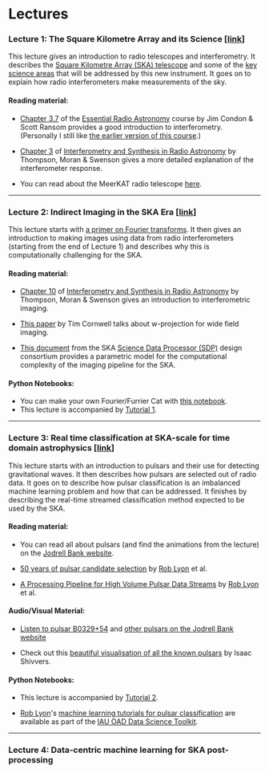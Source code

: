 # Lectures

### Lecture 1: The Square Kilometre Array and its Science [[link](https://github.com/as595/NITheP/blob/master/LECTURES/SquareKilometreArray.pdf)]

This lecture gives an introduction to radio telescopes and interferometry. It describes the [Square Kilometre Array (SKA) telescope](www.skatelescope.org) and some of the [key science areas](https://www.skatelescope.org/science/) that will be addressed by this new instrument. It goes on to explain how radio interferometers make measurements of the sky. 

#### Reading material:

* [Chapter 3.7](https://www.cv.nrao.edu/~sransom/web/Ch3.html#S7) of the [Essential Radio Astronomy](https://science.nrao.edu/opportunities/courses/era) course by Jim Condon & Scott Ransom provides a good introduction to interferometry. (Personally I still like [the earlier version of this course](https://www.cv.nrao.edu/course/astr534/ERA_old.shtml).)

* [Chapter 3](https://link.springer.com/chapter/10.1007/978-3-319-44431-4_3) of [Interferometry and Synthesis in Radio Astronomy](https://link.springer.com/book/10.1007%2F978-3-319-44431-4) by Thompson, Moran & Swenson gives a more detailed explanation of the interferometer response.

* You can read about the MeerKAT radio telescope [here](http://www.ska.ac.za/science-engineering/meerkat/).

---

### Lecture 2: Indirect Imaging in the SKA Era [[link](https://github.com/as595/NITheP/blob/master/LECTURES/IndirectImaging.pdf)]

This lecture starts with [a primer on Fourier transforms](https://allofyourbases.com/2017/09/11/furrier-cats/). It then gives an introduction to making images using data from radio interferometers (starting from the end of Lecture 1) and describes why this is computationally challenging for the SKA. 

#### Reading material:

* [Chapter 10](https://link.springer.com/chapter/10.1007/978-3-319-44431-4_10) of [Interferometry and Synthesis in Radio Astronomy](https://link.springer.com/book/10.1007%2F978-3-319-44431-4) by Thompson, Moran & Swenson gives an introduction to interferometric imaging.

* [This paper](http://adsabs.harvard.edu/full/2005ASPC..347...86C) by Tim Cornwell talks about w-projection for wide field imaging.

* [This document](http://ska-sdp.org/sites/default/files/attachments/ska-tel-sdp-0000013_06_performancemodel_0.pdf) from the SKA [Science Data Processor (SDP)](http://ska-sdp.org) design consortium provides a parametric model for the computational complexity of the imaging pipeline for the SKA.

#### Python Notebooks:

* You can make your own Fourier/Furrier Cat with [this notebook](https://github.com/as595/NITheP/blob/master/TUTORIALS/FourierCat.ipynb).
* This lecture is accompanied by [Tutorial 1](https://github.com/as595/NITheP/blob/master/TUTORIALS/SimulateInterferometer.ipynb).

---

### Lecture 3: Real time classification at SKA-scale for time domain astrophysics [[link](https://github.com/as595/NITheP/blob/master/LECTURES/RealTimeClassification.pdf)]

This lecture starts with an introduction to pulsars and their use for detecting gravitational waves. It then describes how pulsars are selected out of radio data. It goes on to describe how pulsar classification is an imbalanced machine learning problem and how that can be addressed. It finishes by describing the real-time streamed classification method expected to be used by the SKA.

#### Reading material:

* You can read all about pulsars (and find the animations from the lecture) on the [Jodrell Bank website](http://www.jb.man.ac.uk/distance/frontiers/content.htm).

* [50 years of pulsar candidate selection](https://arxiv.org/pdf/1603.05166.pdf) by [Rob Lyon](http://www.scienceguyrob.com) et al.

* [A Processing Pipeline for High Volume Pulsar Data Streams](https://arxiv.org/pdf/1810.06012.pdf) by [Rob Lyon](http://www.scienceguyrob.com) et al.

#### Audio/Visual Material:

* [Listen to pulsar B0329+54](https://github.com/as595/NITheP/blob/master/LECTURES/AUDIO) and [other pulsars on the Jodrell Bank website](http://www.jb.man.ac.uk/distance/frontiers/pulsars/section1.html)

* Check out this [beautiful visualisation of all the known pulsars](http://www.ishivvers.com/maps/pulsars.html) by Isaac Shivvers.

#### Python Notebooks:

* This lecture is accompanied by [Tutorial 2](https://github.com/as595/NITheP/blob/master/TUTORIALS/PulsarClassifier.ipynb).

* [Rob Lyon](http://www.scienceguyrob.com)'s [machine learning tutorials for pulsar classification](https://github.com/astro4dev/OAD-Data-Science-Toolkit/tree/master/Teaching%20Materials/Machine%20Learning/Supervised%20Learning/Examples/PPC) are available as part of the [IAU OAD Data Science Toolkit](https://github.com/astro4dev/OAD-Data-Science-Toolkit).


---

### Lecture 4: Data-centric machine learning for SKA post-processing


